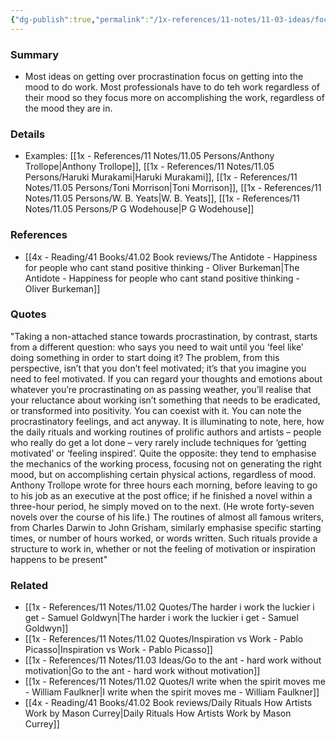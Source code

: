 ```yaml
---
{"dg-publish":true,"permalink":"/1x-references/11-notes/11-03-ideas/focus-on-accomplishing-work-rather-than-being-in-the-mood-to-accomplish-work/","title":"Focus on accomplishing work, rather than being in the mood to accomplish work","created":"2023-11-30T19:13:59.000+03:00","updated":"2024-02-14T20:18:32.017+03:00"}
---
```



### Summary
- Most ideas on getting over procrastination focus on getting into the mood to do work. Most professionals have to do teh work regardless of their mood so they focus more on accomplishing the work, regardless of the mood they are in.

### Details
- Examples: [[1x - References/11 Notes/11.05 Persons/Anthony Trollope\|Anthony Trollope]], [[1x - References/11 Notes/11.05 Persons/Haruki Murakami\|Haruki Murakami]], [[1x - References/11 Notes/11.05 Persons/Toni Morrison\|Toni Morrison]], [[1x - References/11 Notes/11.05 Persons/W. B. Yeats\|W. B. Yeats]], [[1x - References/11 Notes/11.05 Persons/P G Wodehouse\|P G Wodehouse]]

### References
- [[4x - Reading/41 Books/41.02 Book reviews/The Antidote - Happiness for people who cant stand positive thinking - Oliver Burkeman\|The Antidote - Happiness for people who cant stand positive thinking - Oliver Burkeman]]

### Quotes
"Taking a non-attached stance towards procrastination, by contrast, starts from a different question: who says you need to wait until you ‘feel like’ doing something in order to start doing it? The problem, from this perspective, isn’t that you don’t feel motivated; it’s that you imagine you need to feel motivated. If you can regard your thoughts and emotions about whatever you’re procrastinating on as passing weather, you’ll realise that your reluctance about working isn’t something that needs to be eradicated, or transformed into positivity. You can coexist with it. You can note the procrastinatory feelings, and act anyway.
It is illuminating to note, here, how the daily rituals and working routines of prolific authors and artists – people who really do get a lot done – very rarely include techniques for ‘getting motivated’ or ‘feeling inspired’. Quite the opposite: they tend to emphasise the mechanics of the working process, focusing not on generating the right mood, but on accomplishing certain physical actions, regardless of mood. Anthony Trollope wrote for three hours each morning, before leaving to go to his job as an executive at the post office; if he finished a novel within a three-hour period, he simply moved on to the next. (He wrote forty-seven novels over the course of his life.) The routines of almost all famous writers, from Charles Darwin to John Grisham, similarly emphasise specific starting times, or number of hours worked, or words written. Such rituals provide a structure to work in, whether or not the feeling of motivation or inspiration happens to be present"

### Related
- [[1x - References/11 Notes/11.02 Quotes/The harder i work the luckier i get - Samuel Goldwyn\|The harder i work the luckier i get - Samuel Goldwyn]]
- [[1x - References/11 Notes/11.02 Quotes/Inspiration vs Work - Pablo Picasso\|Inspiration vs Work - Pablo Picasso]]
- [[1x - References/11 Notes/11.03 Ideas/Go to the ant - hard work without motivation\|Go to the ant - hard work without motivation]]
- [[1x - References/11 Notes/11.02 Quotes/I write when the spirit moves me - William Faulkner\|I write when the spirit moves me - William Faulkner]]
- [[4x - Reading/41 Books/41.02 Book reviews/Daily Rituals How Artists Work by Mason Currey\|Daily Rituals How Artists Work by Mason Currey]]
